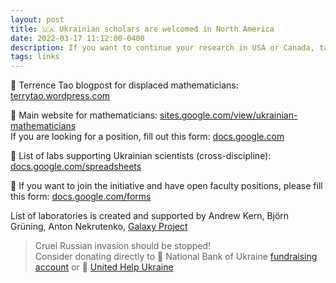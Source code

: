 ```yaml
---
layout: post
title: 🇺🇦 Ukrainian scholars are welcomed in North America
date: 2022-03-17 11:12:00-0400
description: If you want to continue your research in USA or Canada, take a look here.
tags: links
---
```


📐 Terrence Tao blogpost for displaced mathematicians: [terrytao.wordpress.com](https://terrytao.wordpress.com/2022/03/02/resources-for-displaced-mathematicians/)

🏫 Main website for mathematicians: [sites.google.com/view/ukrainian-mathematicians](https://sites.google.com/view/ukrainian-mathematicians)  
If you are looking for a position, fill out this form: [docs.google.com](https://docs.google.com/forms/d/1ho-Vslp_rWgipWHESaOc8l-56ROv5aOiYLsMeQx5O5o)

🧪 List of labs supporting Ukrainian scientists (cross-discipline): [docs.google.com/spreadsheets](https://docs.google.com/spreadsheets/d/1HqTKukfJGpmowQnSh4CoFn3T6HXcNS1T1pK-Xx9CknQ/edit?usp=sharing)

🧲 If you want to join the initiative and have open faculty positions, please fill this form: [docs.google.com/forms](https://docs.google.com/forms/d/e/1FAIpQLSeRGe5Da_b6GGyC6VT7CLGViGs06SzeuX7wRKpC4K5tnvlhgg/viewform)

List of laboratories is created and supported by Andrew Kern, Björn Grüning, Anton Nekrutenko, [Galaxy Project](https://usegalaxy.org/)


> Cruel Russian invasion should be stopped!  
Consider donating directly to 🏦 National Bank of Ukraine [fundraising account](https://helpua.bank.gov.ua/) or 🏥 [United Help Ukraine](https://unitedhelpukraine.org/)
